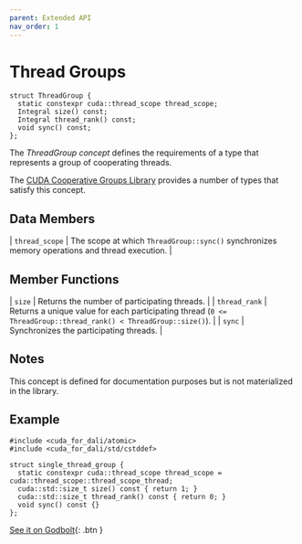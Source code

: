 ```yaml
---
parent: Extended API
nav_order: 1
---
```


# Thread Groups

```cuda
struct ThreadGroup {
  static constexpr cuda::thread_scope thread_scope;
  Integral size() const;
  Integral thread_rank() const;
  void sync() const;
};
```

The _ThreadGroup concept_ defines the requirements of a type that represents a
  group of cooperating threads.

The [CUDA Cooperative Groups Library] provides a number of types that satisfy
  this concept.

## Data Members

| `thread_scope` | The scope at which `ThreadGroup::sync()` synchronizes memory operations and thread execution. |

## Member Functions

| `size`        | Returns the number of participating threads.                                                                    |
| `thread_rank` | Returns a unique value for each participating thread (`0 <= ThreadGroup::thread_rank() < ThreadGroup::size()`). |
| `sync`        | Synchronizes the participating threads.                                                                         |

## Notes

This concept is defined for documentation purposes but is not materialized in
  the library.

## Example

```cuda
#include <cuda_for_dali/atomic>
#include <cuda_for_dali/std/cstddef>

struct single_thread_group {
  static constexpr cuda::thread_scope thread_scope = cuda::thread_scope::thread_scope_thread;
  cuda::std::size_t size() const { return 1; }
  cuda::std::size_t thread_rank() const { return 0; }
  void sync() const {}
};
```

[See it on Godbolt](https://godbolt.org/z/6c16KxqY7){: .btn }


[CUDA Cooperative Groups Library]: https://docs.nvidia.com/cuda/cuda-c-programming-guide/index.html#group-types-cg

